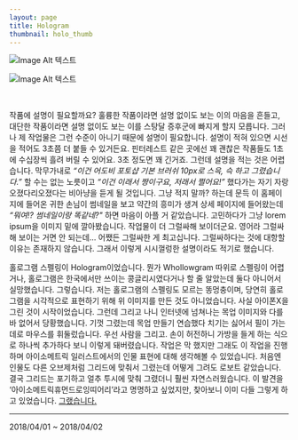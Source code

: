 ```yaml
---
layout: page
title: Hologram
thumbnail: holo_thumb
---
```


![Image Alt 텍스트](http://doubleclip.net/assets/img/posts/holo.jpg)

![Image Alt 텍스트](http://doubleclip.net/assets/img/posts/holo2.jpg)

<br>

작품에 설명이 필요할까요? 훌륭한 작품이라면 설명 없이도 보는 이의 마음을 흔들고, 대단한 작품이라면 설명 없이도 보는 이를 스탕달 증후군에 빠지게 할지 모릅니다. 그러나 제 작업물은 그런 수준이 아니기 때문에 설명이 필요합니다. 설명이 적혀 있으면 시선을 적어도 3초쯤 더 붙들 수 있거든요. 핀터레스트 같은 곳에선 꽤 괜찮은 작품들도 1초에 수십장씩 흘려 버릴 수 있어요. 3초 정도면 꽤 긴거죠. 그런데 설명을 적는 것은 어렵습니다. 막무가내로 _“이건 어도비 포토샵 기본 브러쉬 10px로 스윽, 슥 하고 그렸습니다.”_ 할 수는 없는 노릇이고 _“이건 이래서 짱이구요, 저래서 쩔어요!”_ 했다가는 자기 자랑 오졌다리오졌다는 비아냥을 듣게 될 것입니다. 그냥 적지 말까? 하는데 문득 이 홈페이지에 들어온 귀한 손님이 썸네일을 보고 약간의 흥미가 생겨 상세 페이지에 들어왔는데 _“뭐여!? 썸네일이랑 똑같네?"_ 하면 마음이 아플 거 같았습니다. 고민하다가 그냥	lorem ipsum을 이미지 밑에 깔아봤습니다. 작업물이 더 그럴싸해 보이더군요. 영어라 그럴싸해 보이는 거면 안 되는데... 어쨌든 그럴싸한 게 최고십니다. 그럴싸하다는 것에 대항할 이유는 존재하지 않습니다. 그래서 이렇게 시시껄렁한 설명이라도 적기로 했습니다.

홀로그램 스펠링이 Hologram이었습니다. 뭔가 Whollowgram 따위로 스펠링이 어렵거나, 홀로그램은 한국에서만 쓰이는 콩글리시였다거나 할 줄 알았는데 둘다 아니어서 실망했습니다. 그렇습니다. 저는 홀로그램의 스펠링도 모르는 똥멍충이며, 당연히 홀로그램을 시각적으로 표현하기 위해 위 이미지를 만든 것도 아니었습니다. 사실 아이폰X을 그린 것이 시작이었습니다. 그런데 그리고 나니 인터넷에 넘쳐나는 목업 이미지와 다를 바 없어서 당황했습니다. 기껏 그렸는데 목업 만들기 연습했다 치기는 싫어서 필이 가는데로 마우스를 휘둘렀습니다. 우선 사람을 그리고. 손이 허전하니 가방을 들게 하는 식으로 하나씩 추가하다 보니 이렇게 돼버렸습니다. 작업은 막 했지만 그래도 이 작업을 진행하며 아이소메트릭 일러스트에서의 인물 표현에 대해 생각해볼 수 있었습니다. 처음엔 인물도 다른 오브제처럼 그리드에 맞춰서 그렸는데 어떻게 그려도 로보트 같았습니다. 결국 그리드는 포기하고 얼추 투시에 맞춰 그렸더니 훨씬 자연스러웠습니다. 이 발견을 ‘아이소메트릭휴먼드로잉띠어리’라고 명명하고 싶었지만, 찾아보니 이미 다들 그렇게 하고 있었습니다. <a href="http://doubleclip.net/assets/img/posts/haaa.jpg" target="_blank">그랬습니다.</a>

---
2018/04/01 ~ 2018/04/02
